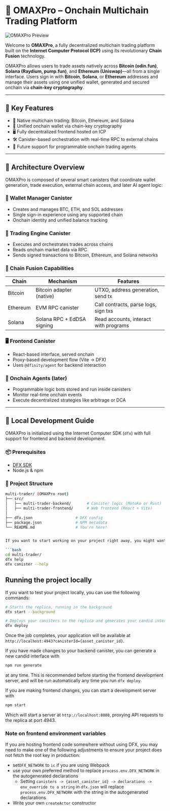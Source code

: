 # 🧠 OMAXPro – Onchain Multichain Trading Platform
![OMAXPro Preview](./assets/Pro.png)

Welcome to **OMAXPro**, a fully decentralized multichain trading platform built on the **Internet Computer Protocol (ICP)** using its revolutionary **Chain Fusion** technology.

OMAXPro allows users to trade assets natively across **Bitcoin (odin.fun)**, **Solana (Raydium, pump.fun)**, and **Ethereum (Uniswap)**—all from a single interface. Users sign in with **Bitcoin**, **Solana**, or **Ethereum** addresses and manage their assets using one unified wallet, generated and secured onchain via **chain-key cryptography**.

---

## 🚀 Key Features

- 🔄 Native multichain trading: Bitcoin, Ethereum, and Solana
- 🔐 Unified onchain wallet via chain-key cryptography
- 🖥 Fully decentralized frontend hosted on ICP
- 🛠 Canister-based orchestration with real-time RPC to external chains
- 🤖 Future support for programmable onchain trading agents

---

## 🧱 Architecture Overview

OMAXPro is composed of several smart canisters that coordinate wallet generation, trade execution, external chain access, and later AI agent logic:

### 🔧 Wallet Manager Canister
- Creates and manages BTC, ETH, and SOL addresses
- Single sign-in experience using any supported chain
- Onchain identity and unified balance tracking

### 🔄 Trading Engine Canister
- Executes and orchestrates trades across chains
- Reads onchain market data via RPC
- Sends signed transactions to Bitcoin, Ethereum, and Solana networks

### 🔐 Chain Fusion Capabilities
| Chain     | Mechanism                  | Features                              |
|-----------|----------------------------|----------------------------------------|
| Bitcoin   | Bitcoin adapter (native)   | UTXO, address generation, send tx      |
| Ethereum  | EVM RPC canister           | Call contracts, parse logs, sign txs   |
| Solana    | Solana RPC + EdDSA signing | Read accounts, interact with programs  |

### 🖥 Frontend Canister
- React-based interface, served onchain
- Proxy-based development flow (Vite → DFX)
- Uses `@dfinity/agent` for backend interaction

### 🤖 Onchain Agents (later)
- Programmable logic bots stored and run inside canisters
- Monitor real-time onchain events
- Execute decentralized strategies like arbitrage or DCA

---

## 🧪 Local Development Guide

OMAXPro is initialized using the Internet Computer SDK (`dfx`) with full support for frontend and backend development.

### 📦 Prerequisites

- [DFX SDK](https://internetcomputer.org/docs/current/developer-docs/setup/install)
- Node.js & npm

### 📁 Project Structure

```bash
multi-trader/ (OMAXPro root)
├── src/
│   ├── multi-trader-backend/       # Canister logic (Motoko or Rust)
│   ├── multi-trader-frontend/      # Web frontend (React + Vite)
│  
├── dfx.json                   # DFX config
├── package.json               # NPM metadata
└── README.md                  # You're here!


If you want to start working on your project right away, you might want to try the following commands:

```bash
cd multi-trader/
dfx help
dfx canister --help
```

## Running the project locally

If you want to test your project locally, you can use the following commands:

```bash
# Starts the replica, running in the background
dfx start --background

# Deploys your canisters to the replica and generates your candid interface
dfx deploy
```

Once the job completes, your application will be available at `http://localhost:4943?canisterId={asset_canister_id}`.

If you have made changes to your backend canister, you can generate a new candid interface with

```bash
npm run generate
```

at any time. This is recommended before starting the frontend development server, and will be run automatically any time you run `dfx deploy`.

If you are making frontend changes, you can start a development server with

```bash
npm start
```

Which will start a server at `http://localhost:8080`, proxying API requests to the replica at port 4943.

### Note on frontend environment variables

If you are hosting frontend code somewhere without using DFX, you may need to make one of the following adjustments to ensure your project does not fetch the root key in production:

- set`DFX_NETWORK` to `ic` if you are using Webpack
- use your own preferred method to replace `process.env.DFX_NETWORK` in the autogenerated declarations
  - Setting `canisters -> {asset_canister_id} -> declarations -> env_override to a string` in `dfx.json` will replace `process.env.DFX_NETWORK` with the string in the autogenerated declarations
- Write your own `createActor` constructor
